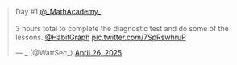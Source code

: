 <blockquote class="twitter-tweet"><p lang="en" dir="ltr">Day #1 <a href="https://twitter.com/_MathAcademy_?ref_src=twsrc%5Etfw">@_MathAcademy_</a> <br><br>3 hours total to complete the diagnostic test and do some of the lessons. <a href="https://twitter.com/HabitGraph?ref_src=twsrc%5Etfw">@HabitGraph</a> <a href="https://t.co/7SpRswhruP">pic.twitter.com/7SpRswhruP</a></p>&mdash; _ (@WattSec_) <a href="https://twitter.com/WattSec_/status/1915951041956192678?ref_src=twsrc%5Etfw">April 26, 2025</a></blockquote> 
